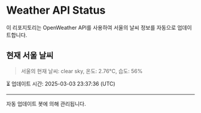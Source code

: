 
# Weather API Status

이 리포지토리는 OpenWeather API를 사용하여 서울의 날씨 정보를 자동으로 업데이트합니다.

## 현재 서울 날씨
> 서울의 현재 날씨: clear sky, 온도: 2.76°C, 습도: 56%

⏳ 업데이트 시간: 2025-03-03 23:37:36 (UTC)

---
자동 업데이트 봇에 의해 관리됩니다.
